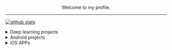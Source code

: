 
<div align="center">
  <p>Welcome to my profile.</p>
</div>


****

[![github stats](https://github-readme-stats.dreamcontinue.vercel.app/api?username=syt2&show_icons=true&theme=dracula&count_private=true&include_all_commits=true)](https://github.com/syt2)


<details>
  <summary>Deep learning projects</summary>
    <a href="https://github.com/syt2/CNN">
      <img align="center" src="https://github-readme-stats.dreamcontinue.vercel.app/api/pin/?username=syt2&theme=dracula&repo=CNN" />
    </a>
    <a href="https://github.com/syt2/SKNet">
      <img align="center" src="https://github-readme-stats.dreamcontinue.vercel.app/api/pin/?username=syt2&theme=dracula&repo=SKNet" />
    </a>
    <a href="https://github.com/syt2/CRA">
      <img align="center" src="https://github-readme-stats.dreamcontinue.vercel.app/api/pin/?username=syt2&theme=dracula&repo=CRA" />
    </a>
    <a href="https://github.com/syt2/KAConv">
      <img align="center" src="https://github-readme-stats.dreamcontinue.vercel.app/api/pin/?username=syt2&theme=dracula&repo=KAConv" />
    </a>
</details>

<details>
  <summary>Android projects</summary>
    <a href="https://github.com/syt2/Lavender">
      <img align="center" src="https://github-readme-stats.dreamcontinue.vercel.app/api/pin/?username=syt2&theme=dracula&repo=Lavender" />
    </a>
    <a href="https://github.com/syt2/500pxdownloader">
      <img align="center" src="https://github-readme-stats.dreamcontinue.vercel.app/api/pin/?username=syt2&theme=dracula&repo=500pxdownloader" />
    </a>
</details>
<details>
  <summary>iOS APPs</summary>
    <a href="https://apps.apple.com/app/id1658454999">
      <img align="center" src="https://www.tracepad.site/icon.png" width=120/>
    </a>
    <a href="https://apps.apple.com/app/id6446406315">
      <img align="center" src="https://github.com/syt2/Sudoku-Plus/raw/gh-pages/icon.png" width=120/>
    </a>
</details>

<!--
[![Top Langs](https://github-readme-stats.vercel.app/api/top-langs/?username=syt2)](https://github.com/anuraghazra/github-readme-stats)
-->
